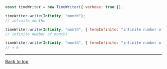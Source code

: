 ```javascript
const timeWriter = new TimeWriter({ verbose: true });

timeWriter.write(Infinity, "month");
// infinite months

timeWriter.write(Infinity, "month", { termInfinite: "infinite number of" });
// infinite number of months

timeWriter.write(Infinity, "month", { termInfinite: "infinite number of", verbose: false });
// ∞ m

```

---

[Back to top](_index_.timewritersettings.html#index)
